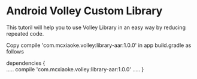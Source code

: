 # Android Volley Custom Library
This tutoril will help you to use Volley Library in an easy way by reducing repeated code.

Copy compile 'com.mcxiaoke.volley:library-aar:1.0.0' in app build.gradle as follows


dependencies {  
    .....
    compile 'com.mcxiaoke.volley:library-aar:1.0.0'
    .....
}

